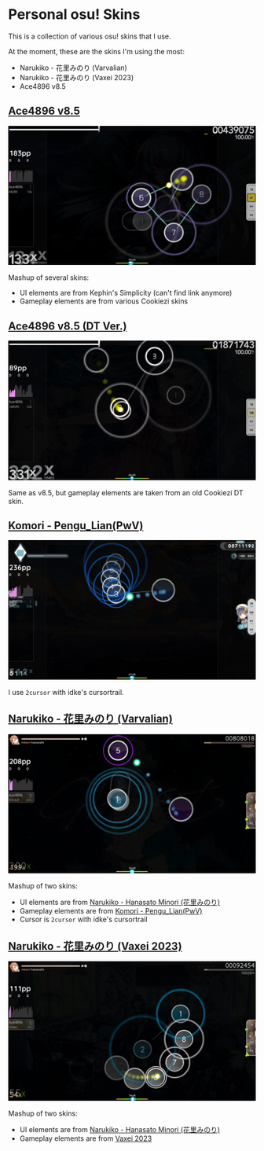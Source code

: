 # Personal osu! Skins

This is a collection of various osu! skins that I use.

At the moment, these are the skins I'm using the most:

- Narukiko - 花里みのり (Varvalian)
- Narukiko - 花里みのり (Vaxei 2023)
- Ace4896 v8.5

## [Ace4896 v8.5](https://github.com/Ace4896/osu-skins/raw/master/Ace4896%20v8.5.osk)

![Ace4896 v8.5](./Ace4986%20v8.5.png)

Mashup of several skins:

- UI elements are from Kephin's Simplicity (can't find link anymore)
- Gameplay elements are from various Cookiezi skins

## [Ace4896 v8.5 (DT Ver.)](https://github.com/Ace4896/osu-skins/raw/master/Ace4896%20v8.5%20(DT%20Ver.).osk)

![Ace4896 v8.5 (DT Ver.)](./Ace4986%20v8.5%20(DT%20Ver.).png)

Same as v8.5, but gameplay elements are taken from an old Cookiezi DT skin.

## [Komori - Pengu_Lian(PwV)](https://youtu.be/z9HFrDRSMhs)

![Komori - Pengu_Lian(PwV)](./Komori%20-%20Pengu_Lian(PwV).png)

I use `2cursor` with idke's cursortrail.

## [Narukiko - 花里みのり (Varvalian)](https://github.com/Ace4896/osu-skins/raw/master/Narukiko%20-%20Hanasato%20Minori%20(%E8%8A%B1%E9%87%8C%E3%81%BF%E3%81%AE%E3%82%8A)%20%5BVarvalian%5D.osk)

![Narukiko - 花里みのり (Varvalian)](./Narukiko%20-%20Hanasato%20Minori%20(%E8%8A%B1%E9%87%8C%E3%81%BF%E3%81%AE%E3%82%8A)%20%5BVarvalian%5D.png)

Mashup of two skins:

- UI elements are from [Narukiko - Hanasato Minori (花里みのり)](https://youtu.be/hFUmveMKkME)
- Gameplay elements are from [Komori - Pengu_Lian(PwV)](https://youtu.be/z9HFrDRSMhs)
- Cursor is `2cursor` with idke's cursortrail

## [Narukiko - 花里みのり (Vaxei 2023)](https://github.com/Ace4896/osu-skins/raw/master/Narukiko%20-%20Hanasato%20Minori%20(%E8%8A%B1%E9%87%8C%E3%81%BF%E3%81%AE%E3%82%8A)%20%5BVaxei%202023%5D.osk)

![Narukiko - 花里みのり (Vaxei 2023)](./Narukiko%20-%20Hanasato%20Minori%20(%E8%8A%B1%E9%87%8C%E3%81%BF%E3%81%AE%E3%82%8A)%20%5BVaxei%202023%5D.png)

Mashup of two skins:

- UI elements are from [Narukiko - Hanasato Minori (花里みのり)](https://youtu.be/hFUmveMKkME)
- Gameplay elements are from [Vaxei 2023](https://vaxeiosu.s-ul.eu/zlPdizEA)
